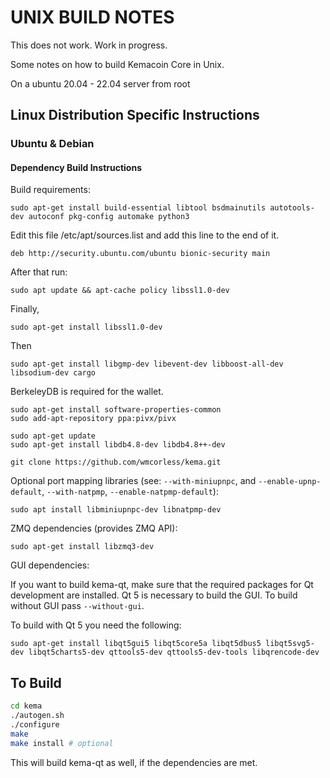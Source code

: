 UNIX BUILD NOTES
====================
This does not work. Work in progress.

Some notes on how to build Kemacoin Core in Unix.

On a ubuntu 20.04 - 22.04 server from root

## Linux Distribution Specific Instructions

### Ubuntu & Debian

#### Dependency Build Instructions

Build requirements:

    sudo apt-get install build-essential libtool bsdmainutils autotools-dev autoconf pkg-config automake python3

Edit this file /etc/apt/sources.list and add this line to the end of it.

    deb http://security.ubuntu.com/ubuntu bionic-security main

After that run:

    sudo apt update && apt-cache policy libssl1.0-dev
    
Finally,

    sudo apt-get install libssl1.0-dev
    
Then

    sudo apt-get install libgmp-dev libevent-dev libboost-all-dev libsodium-dev cargo

BerkeleyDB is required for the wallet.

    sudo apt-get install software-properties-common
    sudo add-apt-repository ppa:pivx/pivx
    
    sudo apt-get update
    sudo apt-get install libdb4.8-dev libdb4.8++-dev
    
    git clone https://github.com/wmcorless/kema.git

Optional port mapping libraries (see: `--with-miniupnpc`, and `--enable-upnp-default`, `--with-natpmp`, `--enable-natpmp-default`):

    sudo apt install libminiupnpc-dev libnatpmp-dev

ZMQ dependencies (provides ZMQ API):

    sudo apt-get install libzmq3-dev

GUI dependencies:

If you want to build kema-qt, make sure that the required packages for Qt development
are installed. Qt 5 is necessary to build the GUI.
To build without GUI pass `--without-gui`.

To build with Qt 5 you need the following:

    sudo apt-get install libqt5gui5 libqt5core5a libqt5dbus5 libqt5svg5-dev libqt5charts5-dev qttools5-dev qttools5-dev-tools libqrencode-dev

To Build
---------------------
    
```bash
cd kema
./autogen.sh
./configure
make
make install # optional
```

This will build kema-qt as well, if the dependencies are met.
